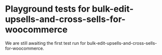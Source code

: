 # Playground tests for bulk-edit-upsells-and-cross-sells-for-woocommerce
We are still awaiting the first test run for bulk-edit-upsells-and-cross-sells-for-woocommerce.
